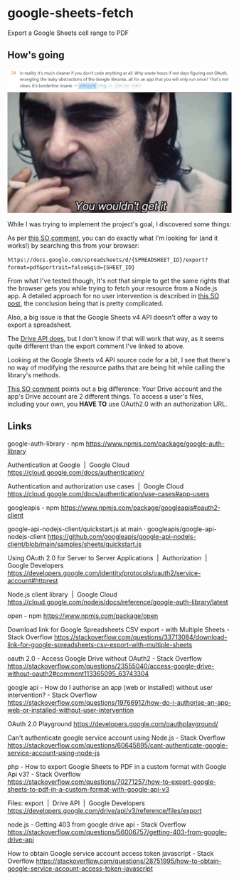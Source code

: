 # google-sheets-fetch
Export a Google Sheets cell range to PDF

## How's going
![SO comment saying that what I'm trying to do is insane](public/brave_wJ2PlCLyuF.png "title")
![Joaquin Phoenix's Joker smoking a cigarette meme](public/joker.png)

While I was trying to implement the project's goal, I discovered some things:

As per [this SO comment](https://stackoverflow.com/a/71426414/12443809), you can do exactly what I'm looking for (and it works!) by searching this from your browser:

`https://docs.google.com/spreadsheets/d/{SPREADSHEET_ID}/export?format=pdf&portrait=false&gid={SHEET_ID}`

From what I've tested though, It's not that simple to get the same rights that the browser gets you while trying to fetch your resource from a Node.js app. A detailed approach for no user intervention is described in [this SO post](https://stackoverflow.com/questions/19766912/how-do-i-authorise-an-app-web-or-installed-without-user-intervention), the conclusion being that is pretty complicated.

Also, a big issue is that the Google Sheets v4 API doesn't offer a way to export a spreadsheet.

The [Drive API does](https://developers.google.com/drive/api/v3/reference/files/export), but I don't know if that will work that way, as it seems quite different than the export comment I've linked to above.

Looking at the Google Sheets v4 API source code for a bit, I see that there's no way of modifying the resource paths that are being hit while calling the library's methods.

[This SO comment](https://stackoverflow.com/a/23567732/12443809) points out a big difference: Your Drive account and the app's Drive account are 2 different things. To access a user's files, including your own, you **HAVE TO** use OAuth2.0 with an authorization URL.

## Links
google-auth-library - npm
https://www.npmjs.com/package/google-auth-library

Authentication at Google  |  Google Cloud
https://cloud.google.com/docs/authentication/

Authentication and authorization use cases  |  Google Cloud
https://cloud.google.com/docs/authentication/use-cases#app-users

googleapis - npm
https://www.npmjs.com/package/googleapis#oauth2-client

google-api-nodejs-client/quickstart.js at main · googleapis/google-api-nodejs-client
https://github.com/googleapis/google-api-nodejs-client/blob/main/samples/sheets/quickstart.js

Using OAuth 2.0 for Server to Server Applications  |  Authorization  |  Google Developers
https://developers.google.com/identity/protocols/oauth2/service-account#httprest

Node.js client library  |  Google Cloud
https://cloud.google.com/nodejs/docs/reference/google-auth-library/latest

open - npm
https://www.npmjs.com/package/open

Download link for Google Spreadsheets CSV export - with Multiple Sheets - Stack Overflow
https://stackoverflow.com/questions/33713084/download-link-for-google-spreadsheets-csv-export-with-multiple-sheets

oauth 2.0 - Access Google Drive without OAuth2 - Stack Overflow
https://stackoverflow.com/questions/23555040/access-google-drive-without-oauth2#comment113365095_63743304

google api - How do I authorise an app (web or installed) without user intervention? - Stack Overflow
https://stackoverflow.com/questions/19766912/how-do-i-authorise-an-app-web-or-installed-without-user-intervention

OAuth 2.0 Playground
https://developers.google.com/oauthplayground/

Can't authenticate google service account using Node.js - Stack Overflow
https://stackoverflow.com/questions/60645895/cant-authenticate-google-service-account-using-node-js

php - How to export Google Sheets to PDF in a custom format with Google Api v3? - Stack Overflow
https://stackoverflow.com/questions/70271257/how-to-export-google-sheets-to-pdf-in-a-custom-format-with-google-api-v3

Files: export  |  Drive API  |  Google Developers
https://developers.google.com/drive/api/v3/reference/files/export

node.js - Getting 403 from google drive api - Stack Overflow
https://stackoverflow.com/questions/56006757/getting-403-from-google-drive-api

How to obtain Google service account access token javascript - Stack Overflow
https://stackoverflow.com/questions/28751995/how-to-obtain-google-service-account-access-token-javascript